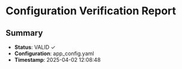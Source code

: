 # Configuration Verification Report

## Summary

- **Status**: VALID ✓
- **Configuration**: app_config.yaml
- **Timestamp**: 2025-04-02 12:08:48


